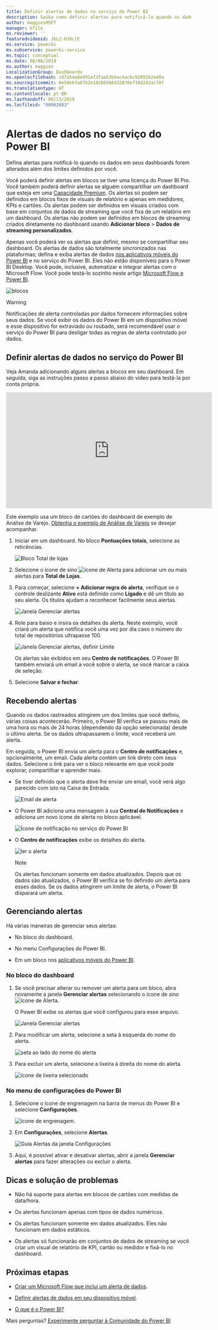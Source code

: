 ```yaml
---
title: Definir alertas de dados no serviço do Power BI
description: Saiba como definir alertas para notificá-lo quando os dados em seus dashboards forem alterados além dos limites definidos por você no serviço do Microsoft Power BI.
author: maggiesMSFT
manager: kfile
ms.reviewer: ''
featuredvideoid: JbL2-HJ8clE
ms.service: powerbi
ms.subservice: powerbi-service
ms.topic: conceptual
ms.date: 08/08/2019
ms.author: maggies
LocalizationGroup: Dashboards
ms.openlocfilehash: c87a54a0e991af3faa53b9ac4ac6c92893b2ed0a
ms.sourcegitcommit: 0e50ebfa8762e19286566432870ef16d242ac78f
ms.translationtype: HT
ms.contentlocale: pt-BR
ms.lasthandoff: 08/13/2019
ms.locfileid: "68962683"
---
```

# <a name="data-alerts-in-the-power-bi-service"></a>Alertas de dados no serviço do Power BI

Defina alertas para notificá-lo quando os dados em seus dashboards forem alterados além dos limites definidos por você.

Você poderá definir alertas em blocos se tiver uma licença do Power BI Pro. Você também poderá definir alertas se alguém compartilhar um dashboard que esteja em uma [Capacidade Premium](service-premium-what-is.md). Os alertas só podem ser definidos em blocos fixos de visuais de relatório e apenas em medidores, KPIs e cartões. Os alertas podem ser definidos em visuais criados com base em conjuntos de dados de streaming que você fixa de um relatório em um dashboard. Os alertas não podem ser definidos em blocos de streaming criados diretamente no dashboard usando **Adicionar bloco** > **Dados de streaming personalizados**.

Apenas você poderá ver os alertas que definir, mesmo se compartilhar seu dashboard. Os alertas de dados são totalmente sincronizados nas plataformas; defina e exiba alertas de dados [nos aplicativos móveis do Power BI](consumer/mobile/mobile-set-data-alerts-in-the-mobile-apps.md) e no serviço do Power BI. Eles não estão disponíveis para o Power BI Desktop. Você pode, inclusive, automatizar e integrar alertas com o Microsoft Flow. Você pode testá-lo sozinho neste artigo [Microsoft Flow e Power BI](service-flow-integration.md).

![blocos](media/service-set-data-alerts/powerbi-alert-types-new.png)

> [!WARNING]
> Notificações de alerta controladas por dados fornecem informações sobre seus dados. Se você exibir os dados do Power BI em um dispositivo móvel e esse dispositivo for extraviado ou roubado, será recomendável usar o serviço do Power BI para desligar todas as regras de alerta controlado por dados.

## <a name="set-data-alerts-in-the-power-bi-service"></a>Definir alertas de dados no serviço do Power BI

Veja Amanda adicionando alguns alertas a blocos em seu dashboard. Em seguida, siga as instruções passo a passo abaixo do vídeo para testá-la por conta própria.

<iframe width="560" height="315" src="https://www.youtube.com/embed/JbL2-HJ8clE" frameborder="0" allowfullscreen></iframe>

Este exemplo usa um bloco de cartões do dashboard de exemplo de Análise de Varejo. [Obtenha o exemplo de Análise de Varejo](sample-retail-analysis.md#get-the-content-pack-for-this-sample) se desejar acompanhar.

1. Iniciar em um dashboard. No bloco **Pontuações totais**, selecione as reticências.

   ![Bloco Total de lojas](media/service-set-data-alerts/powerbi-card.png)

1. Selecione o ícone de sino ![ícone de Alerta](media/service-set-data-alerts/power-bi-bell-icon.png) para adicionar um ou mais alertas para **Total de Lojas**.

1. Para começar, selecione **+ Adicionar regra de alerta**, verifique se o controle deslizante **Ativo** está definido como **Ligado** e dê um título ao seu alerta. Os títulos ajudam a reconhecer facilmente seus alertas.

   ![Janela Gerenciar alertas](media/service-set-data-alerts/powerbi-alert-title.png)

1. Role para baixo e insira os detalhes do alerta.  Neste exemplo, você criará um alerta que notifica você uma vez por dia caso o número do total de repositórios ultrapasse 100.

   ![Janela Gerenciar alertas, definir Limite](media/service-set-data-alerts/power-bi-set-alert-details.png)

    Os alertas são exibidos em seu **Centro de notificações**. O Power BI também enviará um email a você sobre o alerta, se você marcar a caixa de seleção.

1. Selecione **Salvar e fechar**.

## <a name="receiving-alerts"></a>Recebendo alertas

Quando os dados rastreados atingirem um dos limites que você definiu, várias coisas acontecerão. Primeiro, o Power BI verifica se passou mais de uma hora ou mais de 24 horas (dependendo da opção selecionada) desde o último alerta. Se os dados ultrapassarem o limite, você receberá um alerta.

Em seguida, o Power BI envia um alerta para o **Centro de notificações** e, opcionalmente, um email. Cada alerta contém um link direto com seus dados. Selecione o link para ver o bloco relevante em que você pode explorar, compartilhar e aprender mais.  

* Se tiver definido que o alerta deve lhe enviar um email, você verá algo parecido com isto na Caixa de Entrada.

   ![Email de alerta](media/service-set-data-alerts/powerbi-alerts-email.png)

* O Power BI adiciona uma mensagem à sua **Central de Notificações** e adiciona um novo ícone de alerta no bloco aplicável.

   ![Ícone de notificação no serviço do Power BI](media/service-set-data-alerts/powerbi-alert-notifications.png)

* O **Centro de notificações** exibe os detalhes do alerta.

    ![ler o alerta](media/service-set-data-alerts/powerbi-alert-notification.png)

   > [!NOTE]
   > Os alertas funcionam somente em dados atualizados. Depois que os dados são atualizados, o Power BI verifica se foi definido um alerta para esses dados. Se os dados atingirem um limite de alerta, o Power BI disparará um alerta.

## <a name="managing-alerts"></a>Gerenciando alertas

Há várias maneiras de gerenciar seus alertas:

* No bloco do dashboard.

* No menu Configurações do Power BI.

* Em um bloco nos [aplicativos móveis do Power BI](consumer/mobile/mobile-set-data-alerts-in-the-mobile-apps.md).

### <a name="from-the-dashboard-tile"></a>No bloco do dashboard

1. Se você precisar alterar ou remover um alerta para um bloco, abra novamente a janela **Gerenciar alertas** selecionando o ícone de sino ![ícone de Alerta](media/service-set-data-alerts/power-bi-bell-icon.png).

    O Power BI exibe os alertas que você configurou para esse arquivo.

    ![Janela Gerenciar alertas](media/service-set-data-alerts/powerbi-see-alerts.png)

1. Para modificar um alerta, selecione a seta à esquerda do nome do alerta.

    ![seta ao lado do nome do alerta](media/service-set-data-alerts/powerbi-see-alerts-arrow.png)

1. Para excluir um alerta, selecione a lixeira à direita do nome do alerta.

      ![ícone de lixeira selecionado](media/service-set-data-alerts/powerbi-see-alerts-delete.png)

### <a name="from-the-power-bi-settings-menu"></a>No menu de configurações do Power BI

1. Selecione o ícone de engrenagem na barra de menus do Power BI e selecione **Configurações**.

    ![ícone de engrenagem](media/service-set-data-alerts/powerbi-gear-icon.png).

1. Em **Configurações**, selecione **Alertas**.

    ![Guia Alertas da janela Configurações](media/service-set-data-alerts/powerbi-alert-settings.png)

1. Aqui, é possível ativar e desativar alertas, abrir a janela **Gerenciar alertas** para fazer alterações ou excluir o alerta.

## <a name="tips-and-troubleshooting"></a>Dicas e solução de problemas

* Não há suporte para alertas em blocos de cartões com medidas de data/hora.

* Os alertas funcionam apenas com tipos de dados numéricos.

* Os alertas funcionam somente em dados atualizados. Eles não funcionam em dados estáticos.

* Os alertas só funcionarão em conjuntos de dados de streaming se você criar um visual de relatório de KPI, cartão ou medidor e fixá-lo no dashboard.

## <a name="next-steps"></a>Próximas etapas

* [Criar um Microsoft Flow que inclui um alerta de dados](service-flow-integration.md).

* [Definir alertas de dados em seu dispositivo móvel](consumer/mobile/mobile-set-data-alerts-in-the-mobile-apps.md).

* [O que é o Power BI?](power-bi-overview.md)

Mais perguntas? [Experimente perguntar à Comunidade do Power BI](http://community.powerbi.com/)
